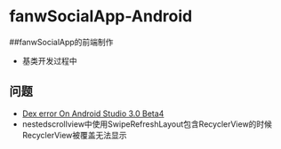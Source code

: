 # fanwSocialApp-Android
##fanwSocialApp的前端制作
- 基类开发过程中

## 问题
- [Dex error On Android Studio 3.0 Beta4](https://stackoverflow.com/questions/46053902/dex-error-on-android-studio-3-0-beta4)
- nestedscrollview中使用SwipeRefreshLayout包含RecyclerView的时候RecyclerView被覆盖无法显示
